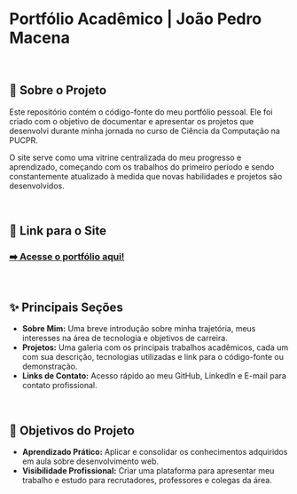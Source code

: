 # Portfólio Acadêmico | João Pedro Macena
<br>

## 🚀 Sobre o Projeto

Este repositório contém o código-fonte do meu portfólio pessoal. Ele foi criado com o objetivo de documentar e apresentar os projetos que desenvolvi durante minha jornada no curso de Ciência da Computação na PUCPR.

O site serve como uma vitrine centralizada do meu progresso e aprendizado, começando com os trabalhos do primeiro período e sendo constantemente atualizado à medida que novas habilidades e projetos são desenvolvidos.

<br>

## 🔗 Link para o Site

### **[➡️ Acesse o portfólio aqui!](https://macenajp.github.io/PORTFOLIO-PUCPR/)**

<br>

## ✨ Principais Seções

* **Sobre Mim:** Uma breve introdução sobre minha trajetória, meus interesses na área de tecnologia e objetivos de carreira.
* **Projetos:** Uma galeria com os principais trabalhos acadêmicos, cada um com sua descrição, tecnologias utilizadas e link para o código-fonte ou demonstração.
* **Links de Contato:** Acesso rápido ao meu GitHub, LinkedIn e E-mail para contato profissional.

<br>

## 🎯 Objetivos do Projeto

* **Aprendizado Prático:** Aplicar e consolidar os conhecimentos adquiridos em aula sobre desenvolvimento web.
* **Visibilidade Profissional:** Criar uma plataforma para apresentar meu trabalho e estudo para recrutadores, professores e colegas da área.

<br>
